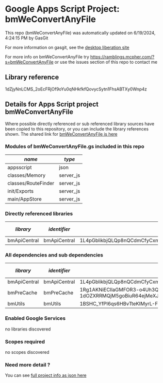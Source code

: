 # Google Apps Script Project: bmWeConvertAnyFile
This repo (bmWeConvertAnyFile) was automatically updated on 6/19/2024, 4:24:15 PM by GasGit

For more information on gasgit, see the [desktop liberation site](https://ramblings.mcpher.com/drive-sdk-and-github/migrategasgit/ "desktop liberation")

For more info on bmWeConvertAnyFile try https://ramblings.mcpher.com/?s=bmWeConvertAnyFile or use the issues section of this repo to contact me
## Library reference
1dZjyNnLCMS_2oEcFRjOf9oYu0qNHkfkfQovycSytn1FhsABTXy0Wnp4z


## Details for Apps Script project bmWeConvertAnyFile
Where possible directly referenced or sub referenced library sources have been copied to this repository, or you can include the library references shown. 
The shared link for [bmWeConvertAnyFile is here](https://script.google.com/d/1dZjyNnLCMS_2oEcFRjOf9oYu0qNHkfkfQovycSytn1FhsABTXy0Wnp4z/edit?usp=sharing "open in the GAS IDE")

### Modules of bmWeConvertAnyFile.gs included in this repo
*name*|*type*
--- | --- 
appsscript| json
classes/Memory| server_js
classes/RouteFinder| server_js
init/Exports| server_js
main/AppStore| server_js
### Directly referenced libraries
*library*|*identifier*|*key*|*version*|*dev mode*|*source*|
--- | --- | --- | --- | --- | --- 
bmApiCentral| bmApiCentral|1L4pGblikbjQLQp8nQCdmCfyCxmF3MIShzsK8yy_mJ9_2YMdanXQA75vI|3|no|[here](libraries/bmApiCentral "library source")
### All dependencies and sub dependencies
*library*|*identifier*|*key*|*version*|*dev mode*|*source*|
--- | --- | --- | --- | --- | --- 
bmApiCentral| bmApiCentral|1L4pGblikbjQLQp8nQCdmCfyCxmF3MIShzsK8yy_mJ9_2YMdanXQA75vI|3|no|[here](libraries/bmApiCentral "library source")
bmPreCache| bmPreCache|1Rg1AKNiECIlaGMFOR3-o4Uh3QNCdU-1dOZXRRMQjM5goBiuR64ejMeXJ|10|no|[here](libraries/bmPreCache "library source")
bmUtils| bmUtils|1BSHC_YfPl6qs6HBvTteKIMyrL-FiuyEpKNGjS_szDb2PXEYUebddkgVR|2|no|[here](libraries/bmUtils "library source")
### Enabled Google Services
no libraries discovered
### Scopes required
no scopes discovered
### Need more detail ?
You can see [full project info as json here](info.json)
